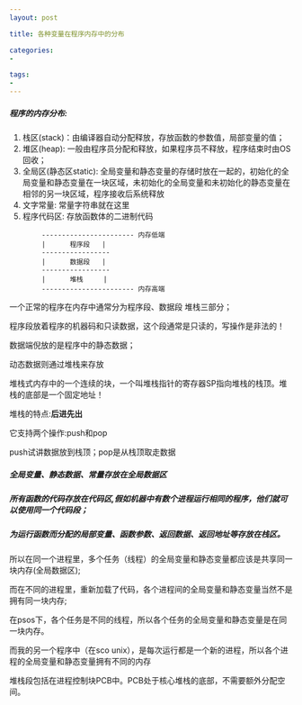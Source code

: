 ```yaml
---
layout: post

title: 各种变量在程序内存中的分布

categories: 
-

tags: 
-
---
```


##### 程序的内存分布:
1. 栈区(stack)：由编译器自动分配释放，存放函数的参数值，局部变量的值；
2. 堆区(heap): 一般由程序员分配和释放，如果程序员不释放，程序结束时由OS回收；
3. 全局区(静态区static): 全局变量和静态变量的存储时放在一起的，初始化的全局变量和静态变量在一块区域，未初始化的全局变量和未初始化的静态变量在相邻的另一块区域，程序接收后系统释放
4. 文字常量: 常量字符串就在这里
5. 程序代码区: 存放函数体的二进制代码


```
        ----------------------- 内存低端
        |      程序段   |
        -----------------
        |      数据段   |
        -----------------
        |      堆栈     |
        ----------------------- 内存高端
```

一个正常的程序在内存中通常分为程序段、数据段
堆栈三部分；

程序段放着程序的机器码和只读数据，这个段通常是只读的，写操作是非法的！

数据端倪放的是程序中的静态数据；

动态数据则通过堆栈来存放

堆栈式内存中的一个连续的块，一个叫堆栈指针的寄存器SP指向堆栈的栈顶。堆栈的底部是一个固定地址！

堆栈的特点:**后进先出**

它支持两个操作:push和pop

push试讲数据放到栈顶；pop是从栈顶取走数据



##### 全局变量、静态数据、常量存放在全局数据区

##### 所有函数的代码存放在代码区,假如机器中有数个进程运行相同的程序，他们就可以使用同一个代码段；

##### 为运行函数而分配的局部变量、函数参数、返回数据、返回地址等存放在栈区。

所以在同一个进程里，多个任务（线程）的全局变量和静态变量都应该是共享同一块内存(全局数据区);

而在不同的进程里，重新加载了代码，各个进程间的全局变量和静态变量当然不是拥有同一块内存;

在psos下，各个任务是不同的线程，所以各个任务的全局变量和静态变量是在同一块内存。

而我的另一个程序中（在sco unix），是每次运行都是一个新的进程，所以各个进程的全局变量和静态变量拥有不同的内存

堆栈段包括在进程控制块PCB中。PCB处于核心堆栈的底部，不需要额外分配空间。


